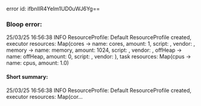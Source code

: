 error id: ifbnIIR4YeIm1UD0uWJ6Yg==
### Bloop error:

25/03/25 16:56:38 INFO ResourceProfile: Default ResourceProfile created, executor resources: Map(cores -> name: cores, amount: 1, script: , vendor: , memory -> name: memory, amount: 1024, script: , vendor: , offHeap -> name: offHeap, amount: 0, script: , vendor: ), task resources: Map(cpus -> name: cpus, amount: 1.0)
#### Short summary: 

25/03/25 16:56:38 INFO ResourceProfile: Default ResourceProfile created, executor resources: Map(cor...